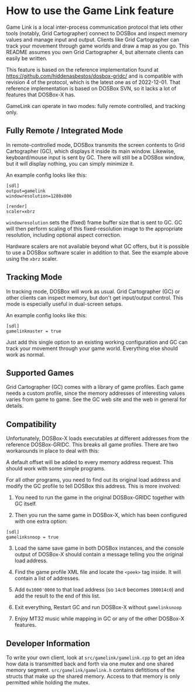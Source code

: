 How to use the Game Link feature
================================

Game Link is a local inter-process communication protocol that lets other
tools (notably, Grid Cartographer) connect to DOSBox and inspect memory
values and manage input and output. Clients like Grid Cartographer can track
your movement through game worlds and draw a map as you go. This README
assumes you own Grid Cartographer 4, but alternate clients can easily be
written.

This feature is based on the reference implementation found at
https://github.com/hiddenasbestos/dosbox-gridc/ and is compatible with
revision 4 of the protocol, which is the latest one as of 2022-12-01. That
reference implementation is based on DOSBox SVN, so it lacks a lot of
features that DOSBox-X has.

GameLink can operate in two modes: fully remote controlled, and tracking
only.


Fully Remote / Integrated Mode
------------------------------

In remote-controlled mode, DOSBox transmits the screen contents to Grid
Cartographer (GC), which displays it inside its main window. Likewise,
keyboard/mouse input is sent by GC. There will still be a DOSBox window, but
it will display nothing, you can simply minimize it.

An example config looks like this:

```
[sdl]
output=gamelink
windowresolution=1280x800

[render]
scaler=xbrz
```

`windowresolution` sets the (fixed) frame buffer size that is sent to GC. GC
will then perform scaling of this fixed-resolution image to the appropriate
resolution, including optional aspect correction.

Hardware scalers are not available beyond what GC offers, but it is possible
to use a DOSBox software scaler in addition to that. See the example above
using the `xbrz` scaler.



Tracking Mode
-------------

In tracking mode, DOSBox will work as usual. Grid Cartographer (GC) or other
clients can inspect memory, but don't get input/output control. This mode is
especially useful in dual-screen setups.

An example config looks like this:

```
[sdl]
gamelinkmaster = true
```

Just add this single option to an existing working configuration and GC can
track your movement through your game world. Everything else should work as
normal.



Supported Games
---------------

Grid Cartographer (GC) comes with a library of game profiles. Each game needs
a custom profile, since the memory addresses of interesting values varies
from game to game. See the GC web site and the web in general for details.



Compatibility
-------------

Unfortunately, DOSBox-X loads executables at different addresses from the
reference DOSBox-GRIDC. This breaks all game profiles. There are two
workarounds in place to deal with this:

A default offset will be added to every memory address request. This should
work with some simple programs.

For all other programs, you need to find out its original load address and
modify the GC profile to tell DOSBox this address.  This is more involved:


1. You need to run the game in the original DOSBox-GRIDC together with GC
itself.

2. Then you run the same game in DOSBox-X, which has been configured with one
extra option:

```
[sdl]
gamelinksnoop = true
```

3. Load the same save game in both DOSBox instances, and the console output of
DOSBox-X should contain a message telling you the original load address.

4. Find the game profile XML file and locate the `<peek>` tag inside. It will
contain a list of addresses.

5. Add `0x1000'0000` to that load address (so `14c0` becomes `100014c0`) and add the
result to the end of this list. 

6. Exit everything, Restart GC and run DOSBox-X without `gamelinksnoop`

7. Enjoy MT32 music while mapping in GC or any of the other DOSBox-X features.




Developer Information
---------------------

To write your own client, look at `src/gamelink/gamelink.cpp` to get an idea
how data is transmitted back and forth via one mutex and one shared memory
segment. `src/gamelink/gamelink.h` contains defititions of the structs that
make up the shared memory. Access to that memory is only permitted while
holding the mutex.
